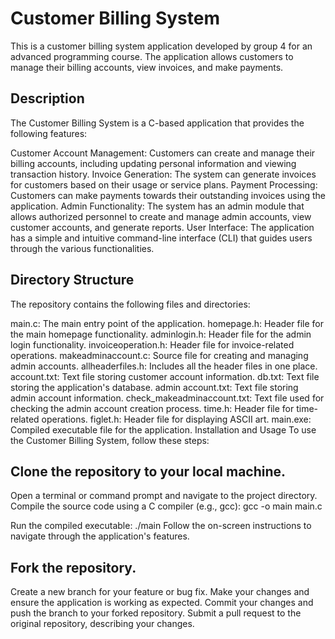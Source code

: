 # Customer Billing System
This is a customer billing system application developed by group 4 for an advanced programming course. The application allows customers to manage their billing accounts, view invoices, and make payments.

## Description
The Customer Billing System is a C-based application that provides the following features:

Customer Account Management: Customers can create and manage their billing accounts, including updating personal information and viewing transaction history.
Invoice Generation: The system can generate invoices for customers based on their usage or service plans.
Payment Processing: Customers can make payments towards their outstanding invoices using the application.
Admin Functionality: The system has an admin module that allows authorized personnel to create and manage admin accounts, view customer accounts, and generate reports.
User Interface: The application has a simple and intuitive command-line interface (CLI) that guides users through the various functionalities.
## Directory Structure
The repository contains the following files and directories:

main.c: The main entry point of the application.
homepage.h: Header file for the main homepage functionality.
adminlogin.h: Header file for the admin login functionality.
invoiceoperation.h: Header file for invoice-related operations.
makeadminaccount.c: Source file for creating and managing admin accounts.
allheaderfiles.h: Includes all the header files in one place.
account.txt: Text file storing customer account information.
db.txt: Text file storing the application's database.
admin account.txt: Text file storing admin account information.
check_makeadminaccount.txt: Text file used for checking the admin account creation process.
time.h: Header file for time-related operations.
figlet.h: Header file for displaying ASCII art.
main.exe: Compiled executable file for the application.
Installation and Usage
To use the Customer Billing System, follow these steps:

## Clone the repository to your local machine.
Open a terminal or command prompt and navigate to the project directory.
Compile the source code using a C compiler (e.g., gcc):
gcc -o main main.c

Run the compiled executable:
./main
Follow the on-screen instructions to navigate through the application's features.

## Fork the repository.
Create a new branch for your feature or bug fix.
Make your changes and ensure the application is working as expected.
Commit your changes and push the branch to your forked repository.
Submit a pull request to the original repository, describing your changes.
